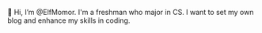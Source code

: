 👋 Hi, I’m @ElfMomor.
I'm a freshman who major in CS. I want to set my own blog and enhance my skills in coding.

<!---
ElfMomor/ElfMomor is a ✨ special ✨ repository because its `README.md` (this file) appears on your GitHub profile.
You can click the Preview link to take a look at your changes.
--->
